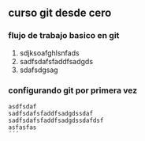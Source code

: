  ## curso git desde cero

### flujo de trabajo basico en git
1. sdjksoafghlsnfads
2. sadfsdafsfaddfsadgds
3. sdafsdgsag

### configurando git por primera vez
```
asdfsdaf
sadfsdafsfaddfsadgdssdaf
sadfsdafsfaddfsadgdssdafdsf
asfasfas
´´´
